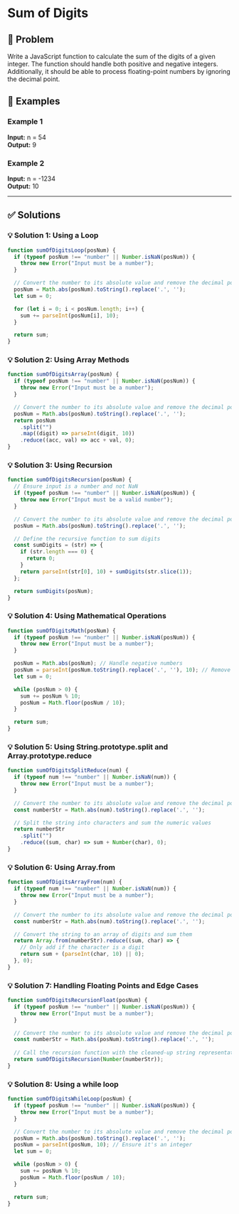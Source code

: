 # Sum of Digits 

## 📝 Problem

Write a JavaScript function to calculate the sum of the digits of a given integer. The function should handle both positive and negative integers. Additionally, it should be able to process floating-point numbers by ignoring the decimal point.


## 📌 Examples

### Example 1

**Input:** n = 54  
**Output:** 9

### Example 2

**Input:** n = -1234  
**Output:** 10

---

## ✅ Solutions

### 💡 Solution 1: Using a Loop

```javascript
function sumOfDigitsLoop(posNum) {
  if (typeof posNum !== "number" || Number.isNaN(posNum)) {
    throw new Error("Input must be a number");
  }

  // Convert the number to its absolute value and remove the decimal point
  posNum = Math.abs(posNum).toString().replace('.', '');
  let sum = 0;

  for (let i = 0; i < posNum.length; i++) {
    sum += parseInt(posNum[i], 10);
  }

  return sum;
}
```

### 💡 Solution 2: Using Array Methods

```javascript
function sumOfDigitsArray(posNum) {
  if (typeof posNum !== "number" || Number.isNaN(posNum)) {
    throw new Error("Input must be a number");
  }

  // Convert the number to its absolute value and remove the decimal point
  posNum = Math.abs(posNum).toString().replace('.', '');
  return posNum
    .split("")
    .map((digit) => parseInt(digit, 10))
    .reduce((acc, val) => acc + val, 0);
}
```

### 💡 Solution 3: Using Recursion

```javascript
function sumOfDigitsRecursion(posNum) {
  // Ensure input is a number and not NaN
  if (typeof posNum !== "number" || Number.isNaN(posNum)) {
    throw new Error("Input must be a valid number");
  }

  // Convert the number to its absolute value and remove the decimal point
  posNum = Math.abs(posNum).toString().replace('.', '');

  // Define the recursive function to sum digits
  const sumDigits = (str) => {
    if (str.length === 0) {
      return 0;
    }
    return parseInt(str[0], 10) + sumDigits(str.slice(1));
  };

  return sumDigits(posNum);
}
```

### 💡 Solution 4: Using Mathematical Operations

```javascript
function sumOfDigitsMath(posNum) {
  if (typeof posNum !== "number" || Number.isNaN(posNum)) {
    throw new Error("Input must be a number");
  }

  posNum = Math.abs(posNum); // Handle negative numbers
  posNum = parseInt(posNum.toString().replace('.', ''), 10); // Remove decimal point
  let sum = 0;

  while (posNum > 0) {
    sum += posNum % 10;
    posNum = Math.floor(posNum / 10);
  }

  return sum;
}
```

### 💡 Solution 5: Using String.prototype.split and Array.prototype.reduce

```javascript
function sumOfDigitsSplitReduce(num) {
  if (typeof num !== "number" || Number.isNaN(num)) {
    throw new Error("Input must be a number");
  }

  // Convert the number to its absolute value and remove the decimal point
  const numberStr = Math.abs(num).toString().replace('.', '');

  // Split the string into characters and sum the numeric values
  return numberStr
    .split("")
    .reduce((sum, char) => sum + Number(char), 0);
}
```

### 💡 Solution 6: Using Array.from

```javascript
function sumOfDigitsArrayFrom(num) {
  if (typeof num !== "number" || Number.isNaN(num)) {
    throw new Error("Input must be a number");
  }

  // Convert the number to its absolute value and remove the decimal point
  const numberStr = Math.abs(num).toString().replace('.', '');

  // Convert the string to an array of digits and sum them
  return Array.from(numberStr).reduce((sum, char) => {
    // Only add if the character is a digit
    return sum + (parseInt(char, 10) || 0);
  }, 0);
}
```

### 💡 Solution 7: Handling Floating Points and Edge Cases

```javascript
function sumOfDigitsRecursionFloat(posNum) {
  if (typeof posNum !== "number" || Number.isNaN(posNum)) {
    throw new Error("Input must be a number");
  }

  // Convert the number to its absolute value and remove the decimal point
  const numberStr = Math.abs(posNum).toString().replace('.', '');
  
  // Call the recursion function with the cleaned-up string representation
  return sumOfDigitsRecursion(Number(numberStr));
}
```

### 💡 Solution 8: Using a while loop

```javascript
function sumOfDigitsWhileLoop(posNum) {
  if (typeof posNum !== "number" || Number.isNaN(posNum)) {
    throw new Error("Input must be a number");
  }

  // Convert the number to its absolute value and remove the decimal point
  posNum = Math.abs(posNum).toString().replace('.', '');
  posNum = parseInt(posNum, 10); // Ensure it's an integer
  let sum = 0;

  while (posNum > 0) {
    sum += posNum % 10;
    posNum = Math.floor(posNum / 10);
  }

  return sum;
}
```